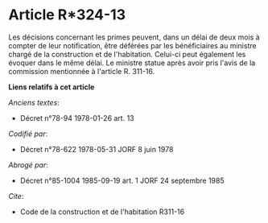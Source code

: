# Article R*324-13

Les décisions concernant les primes peuvent, dans un délai de deux mois à compter de leur notification, être déférées par les
bénéficiaires au ministre chargé de la construction et de l'habitation. Celui-ci peut également les évoquer dans le même
délai.    Le ministre statue après avoir pris l'avis de la commission mentionnée à l'article R. 311-16.

**Liens relatifs à cet article**

_Anciens textes_:

  - Décret n°78-94 1978-01-26 art. 13

_Codifié par_:

  - Décret n°78-622 1978-05-31 JORF 8 juin 1978

_Abrogé par_:

  - Décret n°85-1004 1985-09-19 art. 1 JORF 24 septembre 1985

_Cite_:

  - Code de la construction et de l'habitation R311-16
